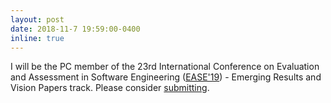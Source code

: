 ```yaml
---
layout: post
date: 2018-11-7 19:59:00-0400
inline: true
---
```


I will be the PC member of the 23rd International Conference on Evaluation and Assessment in Software Engineering ([EASE'19](https://ease2019.org)) - Emerging Results and Vision Papers track. Please consider [submitting](http://madeyski.e-informatyka.pl/download/EASE2019EV.pdf).